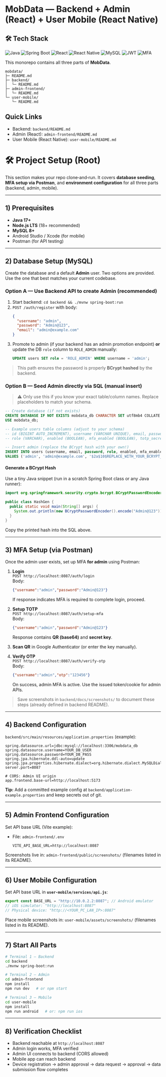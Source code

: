 # MobData — Backend + Admin (React) + User Mobile (React Native)

## 🛠 Tech Stack
![Java](https://img.shields.io/badge/Java-17-orange)
![Spring Boot](https://img.shields.io/badge/Spring%20Boot-3.5-green)
![React](https://img.shields.io/badge/React-18-blue)
![React Native](https://img.shields.io/badge/React%20Native-0.7x-lightblue)
![MySQL](https://img.shields.io/badge/MySQL-8-blue)
![JWT](https://img.shields.io/badge/JWT-Security-yellow)
![MFA](https://img.shields.io/badge/MFA-TOTP%2FOTP-purple)

This monorepo contains all three parts of **MobData**.

```
mobdata/
├─ README.md
├─ backend/
│  └─ README.md
├─ admin-frontend/
│  └─ README.md
└─ user-mobile/
   └─ README.md
```

## Quick Links
- Backend: `backend/README.md`
- Admin (React): `admin-frontend/README.md`
- User Mobile (React Native): `user-mobile/README.md`


# 🛠️ Project Setup (Root)

This section makes your repo clone‑and‑run. It covers **database seeding**, **MFA setup via Postman**, and **environment configuration** for all three parts (backend, admin, mobile).

---

## 1) Prerequisites

- **Java 17+**
- **Node.js LTS** (18+ recommended)
- **MySQL 8+**
- Android Studio / Xcode (for mobile)
- Postman (for API testing)

---

## 2) Database Setup (MySQL)

Create the database and a default **Admin** user. Two options are provided. Use the one that best matches your current codebase.

### Option A — Use Backend API to create Admin (recommended)
1. Start backend: `cd backend && ./mvnw spring-boot:run`
2. `POST /auth/register` with body:
   ```json
   {
     "username": "admin",
     "password": "Admin@123",
     "email": "admin@example.com"
   }
   ```
3. Promote to admin (if your backend has an admin promotion endpoint) **or** update the DB `role` column to `ROLE_ADMIN` manually:
   ```sql
   UPDATE users SET role = 'ROLE_ADMIN' WHERE username = 'admin';
   ```

> This path ensures the password is properly **BCrypt hashed** by the backend.

### Option B — Seed Admin directly via SQL (manual insert)

> ⚠️ Only use this if you know your exact table/column names. Replace placeholders to match your schema.

```sql
-- Create database (if not exists)
CREATE DATABASE IF NOT EXISTS mobdata_db CHARACTER SET utf8mb4 COLLATE utf8mb4_unicode_ci;
USE mobdata_db;

-- Example users table columns (adjust to your schema)
-- id (BIGINT AUTO_INCREMENT), username (VARCHAR UNIQUE), email, password (BCrypt),
-- role (VARCHAR), enabled (BOOLEAN), mfa_enabled (BOOLEAN), totp_secret (VARCHAR), created_at, updated_at

-- Insert admin (replace the BCrypt hash with your own!)
INSERT INTO users (username, email, password, role, enabled, mfa_enabled)
VALUES ('admin', 'admin@example.com', '$2a$10$REPLACE_WITH_YOUR_BCRYPT_HASH', 'ROLE_ADMIN', 1, 0);
```

#### Generate a BCrypt Hash
Use a tiny Java snippet (run in a scratch Spring Boot class or any Java runner):

```java
import org.springframework.security.crypto.bcrypt.BCryptPasswordEncoder;

public class HashGen {
  public static void main(String[] args) {
    System.out.println(new BCryptPasswordEncoder().encode("Admin@123"));
  }
}
```

Copy the printed hash into the SQL above.

---

## 3) MFA Setup (via Postman)

Once the admin user exists, set up MFA **for admin** using Postman:

1. **Login**  
   `POST http://localhost:8087/auth/login`  
   Body:
   ```json
   {"username":"admin","password":"Admin@123"}
   ```
   If response indicates MFA is required to complete login, proceed.

2. **Setup TOTP**  
   `POST http://localhost:8087/auth/setup-mfa`  
   Body:
   ```json
   {"username":"admin","password":"Admin@123"}
   ```
   Response contains **QR (base64)** and **secret key**.

3. **Scan QR** in Google Authenticator (or enter the key manually).

4. **Verify OTP**  
   `POST http://localhost:8087/auth/verify-otp`  
   Body:
   ```json
   {"username":"admin","otp":"123456"}
   ```
   On success, admin MFA is active. Use the issued token/cookie for admin APIs.

> Save screenshots in `backend/docs/screenshots/` to document these steps (already defined in backend README).

---

## 4) Backend Configuration

`backend/src/main/resources/application.properties` (example):
```properties
spring.datasource.url=jdbc:mysql://localhost:3306/mobdata_db
spring.datasource.username=YOUR_DB_USER
spring.datasource.password=YOUR_DB_PASS
spring.jpa.hibernate.ddl-auto=update
spring.jpa.properties.hibernate.dialect=org.hibernate.dialect.MySQLDialect
server.port=8087

# CORS: Admin UI origin
app.frontend.base-url=http://localhost:5173
```

**Tip:** Add a committed example config at `backend/application-example.properties` and keep secrets out of git.

---

## 5) Admin Frontend Configuration

Set API base URL (Vite example):
- File: `admin-frontend/.env`
  ```dotenv
  VITE_API_BASE_URL=http://localhost:8087
  ```

Screenshots live in: `admin-frontend/public/screenshots/` (filenames listed in its README).

---

## 6) User Mobile Configuration

Set API base URL in **`user-mobile/services/api.js`**:
```js
export const BASE_URL = "http://10.0.2.2:8087"; // Android emulator
// iOS simulator: "http://localhost:8087"
// Physical device: "http://<YOUR_PC_LAN_IP>:8087"
```

Place mobile screenshots in: `user-mobile/assets/screenshots/` (filenames listed in its README).

---

## 7) Start All Parts

```bash
# Terminal 1 — Backend
cd backend
./mvnw spring-boot:run

# Terminal 2 — Admin
cd admin-frontend
npm install
npm run dev   # or npm start

# Terminal 3 — Mobile
cd user-mobile
npm install
npm run android   # or: npm run ios
```

---

## 8) Verification Checklist

- Backend reachable at `http://localhost:8087`
- Admin login works, MFA verified
- Admin UI connects to backend (CORS allowed)
- Mobile app can reach backend
- Device registration → admin approval → data request → approval → data submission flow completes
